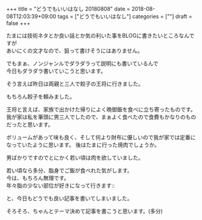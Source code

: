 +++
title = "どうでもいいはなし 20180808"
date = 2018-08-08T12:03:39+09:00
tags = ["どうでもいいはなし"]
categories = [""]
draft = false
+++

たまには技術ネタとか良い話とか気の利いた事をBLOGに書きたいところなんですが  
あいにくの文才なので、狙って書けそうにはありません。

でもまぁ、ノンジャンルでダラダラって説明にも書いているんで  
今日もダラダラ書いていこうと思います。


そう言えば昨日は両親と三人で餃子の王将に行きました。

もちろん餃子を頼みました。

王将と言えば、家族で出かけた帰りによく晩御飯を食べに立ち寄ったものです。  
我が家は私を筆頭に男三人でしたので、まぁよく食べたので食費もかなりのものだったと思います。

ボリュームがあって味も良く、そして何より財布に優しいので我が家では定番になっていたように思います。
後はたまに行った焼肉でしょうか。

男ばかりですのでとにかく若い頃は肉を欲していました。

若い頃なら多分、脂身でご飯が食べれた気がします。  
今は、もちろん無理です。  
年々脂の少ない部位が好きになって行きます::
	

と、今日もどうでも良い記事を書いてしまいました。

そろそろ、ちゃんとテーマ決めて記事を書こうと思います。(多分)
